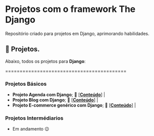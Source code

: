 # Projetos com o framework The Django
Repositório criado para projetos em Django, aprimorando habilidades.


## :bookmark_tabs: Projetos.

Abaixo, todos os projetos para **Django**:

==========================================
### Projetos Básicos
- **Projeto Agenda com Django**;  :file_folder: [[**Conteúdo**]](https://github.com/helsonmatos/django-agenda) |
- **Projeto Blog com Django**;  :file_folder: [[**Conteúdo**]](https://github.com/helsonmatos/django-agenda) |
- **Projeto E-commerce genérico com Django**;  :file_folder: [[**Conteúdo**]](https://github.com/helsonmatos/django-agenda) |

### Projetos Intermédiarios

* Em andamento :wink:
